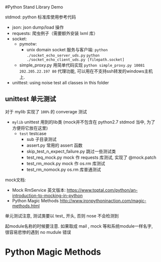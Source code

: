#Python Stand Library Demo

 stdmod: python 标准库使用参考代码


- json: json dump/load 操作
- requests: 爬虫例子（需要额外安装 lxml 库）
- socket: 
    * pymotw:
        - unix domain socket 服务与客户端: `python ./socket_echo_server_uds.py` `python ./socket_echo_client_uds.py [filepath.socket]`
    * simple_proxy.py 用简单代码实现 `python simple_proxy.py 10081 202.205.22.197 80` 代理功能, 可以用在不支持ssh转发的windows主机上.
- unittest: using noise test all classes in this folder

## unittest 单元测试
对于  mylib 实现了 `100%` 的 converage 测试 
- `mylib` unittest 用到的lib类  (mock并不包含在 python2.7 stdmod 当中, 为了方便将它放在这里)
    - `test` testcase
        - sub 子目录测试
        - assert.py 常用的 assert 函数
        - skip_test_n_expect_failure.py 跳过一些测试类 
        - test_req_mock.py mock 作 requests 库测试, 实现了 @mock.patch
        - test_rm_mock.py  mock 作 os.rm 库测试
        - test_rm_nomock.py os.rm 库普通测试
      
mock文档: 
- Mock RmService 英文版本: https://www.toptal.com/python/an-introduction-to-mocking-in-python
- Python Magic Methods http://www.ironpythoninaction.com/magic-methods.html


 
 单元测试注意, 测试类要以 test_ 开头, 否则 nose 不会检测到
 
 起module名称的时候要注意. 如果取成 mail , mock 等和系统module一样名字, 很容易悲惨的遇到 no mudule 错误
 
 # Python Magic Methods
 